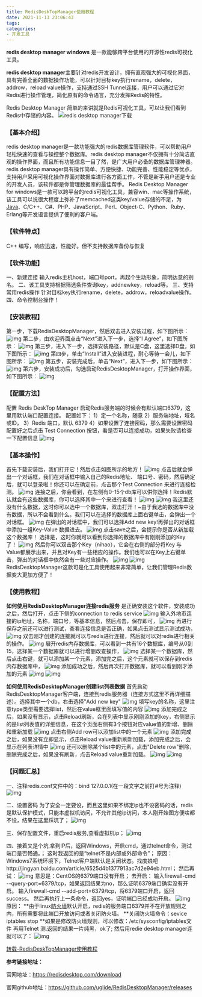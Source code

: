 ```yaml
---
title: RedisDeskTopManager使用教程
date: 2021-11-13 23:06:43
tags:
categories:
- 开发工具
---
```


**redis desktop manager windows** 是一款能够跨平台使用的开源性redis可视化工具。

**redis desktop manager**主要针对redis开发设计，拥有直观强大的可视化界面，具有完善全面的数据操作功能，可以针对目标key执行rename，delete，addrow，reload value操作，支持通过SSH Tunnel连接，用户可以通过它对Redis进行操作管理，简化原有的命令语言，充分发挥Redis的特性。
<!--more -->

Redis Desktop Manager 简单的来讲就是Redis可视化工具，可以让我们看到Redis中存储的内容。
![redis desktop manager下载](http://blogimg.hongjy.cn/20180912151921409.jpg)



### 【基本介绍】

redis desktop manager是一款功能强大的redis数据库管理软件，可以帮助用户轻松快速的查看与操控整个数据库。redis desktop manager不仅拥有十分简洁直观的操作界面，而且所有功能信息一目了然，是广大用户必备的数据库管理神器。
redis desktop manager具有操作简单、方便快捷、功能完善、性能稳定等优点，支持用户采用可视化操作界面对数据库进行各方面工作，不管是新手用户还是专业的开发人员，该软件都是你管理数据库的最佳帮手。
Redis Desktop Manager for windows是一款可以跨平台的redis可视化工具，兼容win、mac等操作系统，该工具可以说很大程度上弥补了memcached这类key/value存储的不足，为[Java](http://www.cncrk.com/java/)、C/C++、C#、PHP、JavaScript、Perl、Object-C、Python、Ruby、Erlang等开发语言提供了便利的客户端。

### 【软件特点】

C++ 编写，响应迅速，性能好。但不支持数据库备份与恢复

### 【软件功能】

一、新建连接 
输入redis主机host，端口号port，再起个生动形象，简明达意的别名。 
二、该工具支持根据筛选条件查询key，addnewkey，reload等。 
三、支持常用redis操作 
针对目标key执行rename，delete，addrow，reloadvalue操作。 
四、命令控制台操作！

### 【安装教程】

第一步，下载RedisDesktopManager，然后双击进入安装过程，如下图所示：
![img](http://blogimg.hongjy.cn/201809121525466831.png)
第二步，由欢迎界面点击“Next”进入下一步，选择“I Agree”，如下图所示：
![img](http://blogimg.hongjy.cn/201809121525556580.png)
第三步，进入下一步，选择安装路径，默认是C盘，这里选择D盘，如下图所示：
![img](http://blogimg.hongjy.cn/201809121526022072.png)
第四步，单击“Install”进入安装进程，耐心等待一会儿，如下图所示：
![img](http://blogimg.hongjy.cn/20180912152610382.png)
第五步，安装完成后，单击“Next”，进入下一步，如下图所示：
![img](http://blogimg.hongjy.cn/20180912152617102.png)
第六步，安装成功后，勾选启动RedisDesktopManager，打开操作界面，如下图所示：
![img](http://blogimg.hongjy.cn/201809121526244183.png)

### 【配置方法】

配置 Redis DeskTop Manager
启动Redis服务端的时候会有默认端口6379，这里用默认端口配置连接。
配置如下：
1）定一个名称，随意
2）服务端地址，域名或ID，
3）Redis 端口，默认 6379
4）如果设置了连接密码，那么需要设置密码
配置好之后点击 Test Connection 按钮，看是否可以连接成功，如果失败请检查一下配置信息
![img](http://blogimg.hongjy.cn/201809121536329193.png)

### 【基本操作】

首先下载安装后，我们打开它！然后点击如图所示的地方！
![img](http://blogimg.hongjy.cn/201809121527351628.png)
点击后就会弹出一个对话框，我们在对话框中输入自己的Redis地址、
端口号、密码，然后确定后，就可以登录啦！你还可以在确定前，点击那个Test Connection 来进行连接检测。
![img](http://blogimg.hongjy.cn/201809121527443175.png)
连接之后，你会看到，在左侧有0-15个db库可以供你选择！Redis默认就会有这些数据库，你可以选择其中一个来进行查看！
![img](http://blogimg.hongjy.cn/20180912152755757.png)
![img](http://blogimg.hongjy.cn/201809121528015759.png)
我这里还没有什么数据，这时你可以选中一个数据库，双击打开！~由于我选的数据库中没有数据，所以不会看到什么。我们可以在选择的数据库上面右键单击，会弹出一个对话框。
![img](http://blogimg.hongjy.cn/201809121528071945.png)
在弹出的对话框中，我们可以选择Add new key!再弹出的对话框中添加一组Key-Value 数据进去。
![img](http://blogimg.hongjy.cn/201809121528153074.png)
点击save之后，会提示你是否从新加载这个数据库！
选择是，这时你就可以看到你选择的数据库中有刚刚添加的Key了！
![img](http://blogimg.hongjy.cn/201809121528241343.png)
然后你可以双击那个Key（nihao），它会在右侧的部分将Key 与 Value都展示出来，并且对Key有一些相应的操作。我们也可以在Key上右键单击，弹出的对话框中依然会有一些对应操作。
![img](http://blogimg.hongjy.cn/201809121528341878.png)
![img](http://blogimg.hongjy.cn/20180912152843677.png)
RedisDesktopManager这款可是化工具使用起来非常简单，让我们管理Redis数据变大更加方便了！

### 【使用教程】

**如何使用RedisDesktopManager连接redis服务**
是正确安装这个软件，安装成功之后，然后打开，点击下侧的connection to redis service
![img](http://blogimg.hongjy.cn/201809121450222290.png)
输入外地市连接的ip地址，名称，端口号，等基本信息，然后点击，保存即可，
![img](http://blogimg.hongjy.cn/201809121450356225.png)
再进行保存之前还可以进行测试，查看连接信息是否正确，如果点击测试显示测试成功，
![img](http://blogimg.hongjy.cn/201809121450414832.png)
双击刚才创建的连接就可以与redis进行连接，然后就可以对redis进行相关的操作。
![img](http://blogimg.hongjy.cn/201809121450495338.png)
展开redis内存数据库，可以看到一共有16个数据库，编号从0到15，选择某一个数据库就可以进行增删改查操作，
![img](http://blogimg.hongjy.cn/201809121450554180.png)
选择某一个数据库，然后点击右键，就可以添加某一个元素，添加完之后，这个元素就可以保存到redis内存数据库中，
![img](http://blogimg.hongjy.cn/201809121451022787.png)
添加成功之后，然后再次打开数据库，就可以看到刚才添加的元素
![img](http://blogimg.hongjy.cn/201809121451129809.png)
![img](http://blogimg.hongjy.cn/201809121451187864.png)

**如何使用RedisDesktopManager创建list列表数据**
首先启动RedisDesktopManager客户端，连接到redis服务器（连接方式这里不再详细描述）。选择其中一个db，右击选择"Add new key"
![img](http://blogimg.hongjy.cn/201809121531056031.jpg)
填写key的名称，这里注意type类型需要选择list，然后在value框里面填写值的内容
![img](http://blogimg.hongjy.cn/20180912153115795.jpg)
添加完成之后，如果没有显示，点击Reload刷新，会在列表中显示刚刚添加的key，右侧显示的是list列表值的详细信息，在这个页面右侧有3个按钮对应value值的新增、删除和重新加载
![img](http://blogimg.hongjy.cn/201809121531242413.jpg)
点击右侧Add row可以添加list中的一个元素
![img](http://blogimg.hongjy.cn/20180912153130695.jpg)
添加完成之后，如果没有立即显示，点击Reload value重新刷新加载，添加完成之后，会显示在列表详情中
![img](http://blogimg.hongjy.cn/201809121531371037.jpg)
还可以删除某个list中的元素，点击"Delete row"删除，删除完成之后，如果没有刷新，点击Reload value重新加载。
![img](http://blogimg.hongjy.cn/20180912153143339.jpg)
![img](http://blogimg.hongjy.cn/201809121531513827.jpg)



### 【问题汇总】

一、注释redis.conf文件中的：bind 127.0.0.1(在一段文字之前打#号为注释)
![img](http://blogimg.hongjy.cn/201809121539598859.png)

二、设置密码 为了安全一定要设，而且这里如果不绑定ip也不设密码的话，redis是默认保护模式，只能本虚拟机访问，不允许其他ip访问，本人刚开始图方便啥都不设，结果在这里踩坑了；
![img](http://blogimg.hongjy.cn/201809121540084769.png)

三、保存配置文件，重启redis服务,查看虚拟机ip；
![img](http://blogimg.hongjy.cn/201809121540237098.png)

四、接着又是个坑,拿到IP后，返回Windows，开启cmd，通过telnet命令，测试端口是否畅通。；
这时我返回的是“telnet不是内部或外部命令”；
原因：Windows7系统环境下，Telnet客户端默认是关闭状态。找度娘吧http://jingyan.baidu.com/article/6525d4b1377913ac7d2e94eb.html；
然后再试：
![img](http://blogimg.hongjy.cn/201809121540546303.png)
意思是：CentOS的6379端口没有开启；
去开启：
输入firewall-cmd --query-port=6379/tcp，如果返回结果为no，那么证明6379端口确实没有开启。
输入firewall-cmd --add-port=6379/tcp，将6379端口开启，返回success。
然后再执行上一条命令，返回yes，证明端口已经成功开启。
![img](http://blogimg.hongjy.cn/20180912154102415.png)
原因：
**由于linux[防火墙](http://www.cncrk.com/firewall/)默认开启，redis的服务端口6379并不在开放规则之内，所有需要将此端口开放访问或者关闭防火墙。
**关闭防火墙命令：sevice iptables stop
**如果是修改防火墙规则，可以修改：/etc/sysconfig/iptables文件
再用Telnet 测.返回的结果一片纯黑，ok了;
然后用redie desktop manager连就可以了：
![img](http://blogimg.hongjy.cn/201809121541116558.png)


 [转载-RedisDeskTopManager使用教程](https://www.cnblogs.com/Rawls/p/10574511.html)


**参考链接地址：**

官网地址：https://redisdesktop.com/download

官网github地址：https://github.com/uglide/RedisDesktopManager/releases
